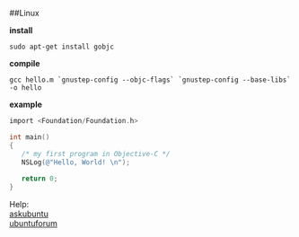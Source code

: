 ##Linux

**install**<br/>
```
sudo apt-get install gobjc
```

**compile**<br/>
```
gcc hello.m `gnustep-config --objc-flags` `gnustep-config --base-libs` -o hello
```

**example**<br/>
```objective-c
import <Foundation/Foundation.h>

int main()
{
   /* my first program in Objective-C */
   NSLog(@"Hello, World! \n");
   
   return 0;
}
```

Help:<br/>
[askubuntu](http://askubuntu.com/questions/328343/how-to-compile-build-and-run-objective-c-program-in-ubuntu-using-terminal "ask ubuntu")<br/>
[ubuntuforum](https://ubuntuforums.org/showthread.php?t=1064045 "ubuntu forum")<br/>

